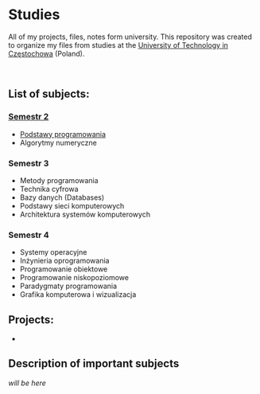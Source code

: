 # Studies
 All of my projects, files, notes form university.
 This repository was created to organize my files from studies at the [University of Technology in Częstochowa](https://pcz.pl) (Poland).

<br>

## List of subjects:

### [Semestr 2](https://pcz.pl)
* [Podstawy programowania](Semestr-2/Algorytmy-numeryczne)
* Algorytmy numeryczne

### Semestr 3
* Metody programowania
* Technika cyfrowa
* Bazy danych (Databases)
* Podstawy sieci komputerowych
* Architektura systemów komputerowych

### Semestr 4
* Systemy operacyjne
* Inżynieria oprogramowania
* Programowanie obiektowe
* Programowanie niskopoziomowe
* Paradygmaty programowania
* Grafika komputerowa i wizualizacja

## Projects:
* 

## Description of important subjects
*will be here*
